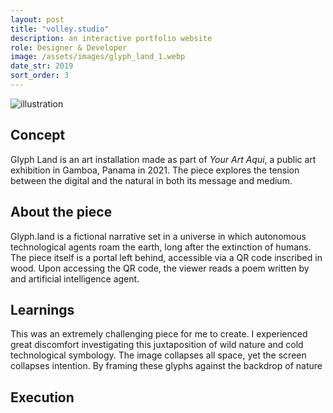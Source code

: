 ```yaml
---
layout: post
title: "volley.studio"
description: an interactive portfolio website
role: Designer & Developer
image: /assets/images/glyph_land_1.webp
date_str: 2019
sort_order: 3
---
```


![illustration]({{site.baseurl}}/assets/images/glyph_land.webp)

## Concept

Glyph Land is an art installation made as part of *Your Art Aqui*, a public art exhibition in Gamboa, Panama in 2021. The piece explores the tension between the digital and the natural in both its message and medium. 

## About the piece

Glyph.land is a fictional narrative set in a universe in which autonomous technological agents roam the earth, long after the extinction of humans. The piece itself is a portal left behind, accessible via a QR code inscribed in wood. Upon accessing the QR code, the viewer reads a poem written by and artificial intelligence agent. 

## Learnings

This was an extremely challenging piece for me to create. I experienced great discomfort investigating this juxtaposition of wild nature and cold technological symbology. The image collapses all space, yet the screen collapses intention. By framing these glyphs against the backdrop of nature

## Execution
